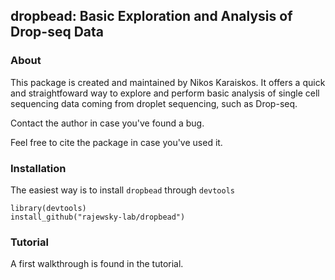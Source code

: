 ## dropbead: Basic Exploration and Analysis of Drop-seq Data

### About
This package is created and maintained by Nikos Karaiskos.
It offers a quick and straightfoward way to explore and perform
basic analysis of single cell sequencing data coming from droplet
sequencing, such as Drop-seq.

Contact the author in case you've found a bug.

Feel free to cite the package in case you've used it.

### Installation
The easiest way is to install `dropbead` through `devtools`

```
library(devtools)
install_github("rajewsky-lab/dropbead")
```
### Tutorial
A first walkthrough is found in the tutorial.
